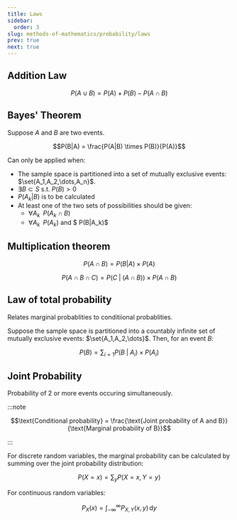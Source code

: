 ```yaml
---
title: Laws
sidebar:
  order: 3
slug: methods-of-mathematics/probability/laws
prev: true
next: true
---
```


## Addition Law

```math
P(A \cup B) = P(A) + P(B) - P(A \cap B)
```

## Bayes' Theorem

Suppose $A$ and $B$ are two events.

```math
P(B|A) = \frac{P(A|B) \times P(B)}{P(A)}
```

Can only be applied when:

- The sample space is partitioned into a set of mutually exclusive events:
  $\set{A_1,A_2,\dots,A_n}$.
- $\exists B \subset S \text{ s.t. } P(B) \gt 0$
- $P(A_k|B)$ is to be calculated
- At least one of the two sets of possibilities should be given:
  - $\forall A_k\;\;P(A_k \cap B)$
  - $\forall A_k\;\;P(A_k)$ and $ P(B|A_k)$

## Multiplication theorem

```math
P(A \cap B)=P(B|A) \times P(A) 
```

```math
P(A \cap B \cap C)=P(C\; | \;(A \cap B))\times P(A\cap B)
```

## Law of total probability

Relates marginal probablities to conditiional probablities.

Suppose the sample space is partitioned into a countably infinite set of
mutually exclusive events: $\set{A_1,A_2,\dots}$. Then, for an event $B$:

```math
P(B) = \sum_{i=1} {P(B\;|\;A_i)\times P(A_i)}
```

## Joint Probability

Probability of 2 or more events occuring simultaneously.

:::note

```math
\text{Conditional probability} = \frac{\text{Joint probability of A and B}}{\text{Marginal probability of B}}
```

:::

For discrete random variables, the marginal probability can be calculated by summing over the joint probability distribution:

```math
P(X = x) = \sum_y P(X = x, Y = y)
```

For continuous random variables:

```math
P_X(x) = \int_{-\infty}^{\infty} P_{X,Y}(x,y)\,\text{d}y
```
